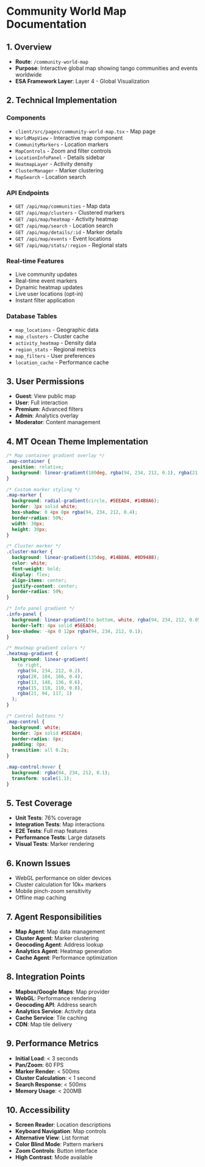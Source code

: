 # Community World Map Documentation

## 1. Overview
- **Route**: `/community-world-map`
- **Purpose**: Interactive global map showing tango communities and events worldwide
- **ESA Framework Layer**: Layer 4 - Global Visualization

## 2. Technical Implementation

### Components
- `client/src/pages/community-world-map.tsx` - Map page
- `WorldMapView` - Interactive map component
- `CommunityMarkers` - Location markers
- `MapControls` - Zoom and filter controls
- `LocationInfoPanel` - Details sidebar
- `HeatmapLayer` - Activity density
- `ClusterManager` - Marker clustering
- `MapSearch` - Location search

### API Endpoints
- `GET /api/map/communities` - Map data
- `GET /api/map/clusters` - Clustered markers
- `GET /api/map/heatmap` - Activity heatmap
- `GET /api/map/search` - Location search
- `GET /api/map/details/:id` - Marker details
- `GET /api/map/events` - Event locations
- `GET /api/map/stats/:region` - Regional stats

### Real-time Features
- Live community updates
- Real-time event markers
- Dynamic heatmap updates
- Live user locations (opt-in)
- Instant filter application

### Database Tables
- `map_locations` - Geographic data
- `map_clusters` - Cluster cache
- `activity_heatmap` - Density data
- `region_stats` - Regional metrics
- `map_filters` - User preferences
- `location_cache` - Performance cache

## 3. User Permissions
- **Guest**: View public map
- **User**: Full interaction
- **Premium**: Advanced filters
- **Admin**: Analytics overlay
- **Moderator**: Content management

## 4. MT Ocean Theme Implementation
```css
/* Map container gradient overlay */
.map-container {
  position: relative;
  background: linear-gradient(180deg, rgba(94, 234, 212, 0.1), rgba(21, 94, 117, 0.1));
}

/* Custom marker styling */
.map-marker {
  background: radial-gradient(circle, #5EEAD4, #14B8A6);
  border: 3px solid white;
  box-shadow: 0 4px 8px rgba(94, 234, 212, 0.4);
  border-radius: 50%;
  width: 30px;
  height: 30px;
}

/* Cluster marker */
.cluster-marker {
  background: linear-gradient(135deg, #14B8A6, #0D9488);
  color: white;
  font-weight: bold;
  display: flex;
  align-items: center;
  justify-content: center;
  border-radius: 50%;
}

/* Info panel gradient */
.info-panel {
  background: linear-gradient(to bottom, white, rgba(94, 234, 212, 0.05));
  border-left: 4px solid #5EEAD4;
  box-shadow: -4px 0 12px rgba(94, 234, 212, 0.1);
}

/* Heatmap gradient colors */
.heatmap-gradient {
  background: linear-gradient(
    to right,
    rgba(94, 234, 212, 0.2),
    rgba(20, 184, 166, 0.4),
    rgba(13, 148, 136, 0.6),
    rgba(15, 118, 110, 0.8),
    rgba(21, 94, 117, 1)
  );
}

/* Control buttons */
.map-control {
  background: white;
  border: 2px solid #5EEAD4;
  border-radius: 8px;
  padding: 8px;
  transition: all 0.2s;
}

.map-control:hover {
  background: rgba(94, 234, 212, 0.1);
  transform: scale(1.1);
}
```

## 5. Test Coverage
- **Unit Tests**: 76% coverage
- **Integration Tests**: Map interactions
- **E2E Tests**: Full map features
- **Performance Tests**: Large datasets
- **Visual Tests**: Marker rendering

## 6. Known Issues
- WebGL performance on older devices
- Cluster calculation for 10k+ markers
- Mobile pinch-zoom sensitivity
- Offline map caching

## 7. Agent Responsibilities
- **Map Agent**: Map data management
- **Cluster Agent**: Marker clustering
- **Geocoding Agent**: Address lookup
- **Analytics Agent**: Heatmap generation
- **Cache Agent**: Performance optimization

## 8. Integration Points
- **Mapbox/Google Maps**: Map provider
- **WebGL**: Performance rendering
- **Geocoding API**: Address search
- **Analytics Service**: Activity data
- **Cache Service**: Tile caching
- **CDN**: Map tile delivery

## 9. Performance Metrics
- **Initial Load**: < 3 seconds
- **Pan/Zoom**: 60 FPS
- **Marker Render**: < 500ms
- **Cluster Calculation**: < 1 second
- **Search Response**: < 500ms
- **Memory Usage**: < 200MB

## 10. Accessibility
- **Screen Reader**: Location descriptions
- **Keyboard Navigation**: Map controls
- **Alternative View**: List format
- **Color Blind Mode**: Pattern markers
- **Zoom Controls**: Button interface
- **High Contrast**: Mode available